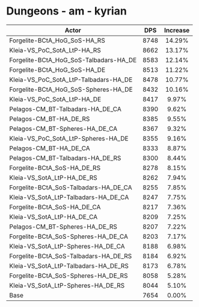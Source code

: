 # Dungeons - am - kyrian
| Actor | DPS | Increase |
|---|:---:|:---:|
|Forgelite-BCtA_HoG_SoS-HA_RS|8748|14.29%|
|Kleia-VS_PoC_SotA_LtP-HA_RS|8662|13.17%|
|Forgelite-BCtA_HoG_SoS-Talbadars-HA_DE|8583|12.14%|
|Forgelite-BCtA_HoG_SoS-HA_DE|8513|11.22%|
|Kleia-VS_PoC_SotA_LtP-Talbadars-HA_DE|8478|10.77%|
|Forgelite-BCtA_HoG_SoS-Spheres-HA_DE|8432|10.16%|
|Kleia-VS_PoC_SotA_LtP-HA_DE|8417|9.97%|
|Pelagos-CM_BT-Talbadars-HA_DE_CA|8390|9.62%|
|Pelagos-CM_BT-HA_DE_RS|8385|9.55%|
|Pelagos-CM_BT-Spheres-HA_DE_CA|8367|9.32%|
|Kleia-VS_PoC_SotA_LtP-Spheres-HA_DE|8355|9.16%|
|Pelagos-CM_BT-HA_DE_CA|8333|8.87%|
|Pelagos-CM_BT-Talbadars-HA_DE_RS|8300|8.44%|
|Forgelite-BCtA_SoS-HA_DE_RS|8278|8.15%|
|Kleia-VS_SotA_LtP-HA_DE_RS|8262|7.94%|
|Forgelite-BCtA_SoS-Talbadars-HA_DE_CA|8255|7.85%|
|Kleia-VS_SotA_LtP-Talbadars-HA_DE_CA|8247|7.75%|
|Forgelite-BCtA_SoS-HA_DE_CA|8217|7.36%|
|Kleia-VS_SotA_LtP-HA_DE_CA|8209|7.25%|
|Pelagos-CM_BT-Spheres-HA_DE_RS|8207|7.22%|
|Forgelite-BCtA_SoS-Spheres-HA_DE_CA|8203|7.17%|
|Kleia-VS_SotA_LtP-Spheres-HA_DE_CA|8188|6.98%|
|Forgelite-BCtA_SoS-Talbadars-HA_DE_RS|8184|6.92%|
|Kleia-VS_SotA_LtP-Talbadars-HA_DE_RS|8173|6.78%|
|Forgelite-BCtA_SoS-Spheres-HA_DE_RS|8058|5.28%|
|Kleia-VS_SotA_LtP-Spheres-HA_DE_RS|8044|5.10%|
|Base|7654|0.00%|
